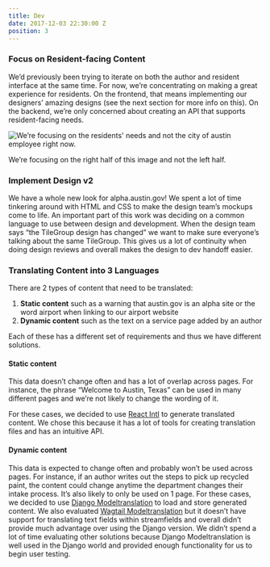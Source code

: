 ```yaml
---
title: Dev
date: 2017-12-03 22:30:00 Z
position: 3
---
```


### Focus on Resident-facing Content

We’d previously been trying to iterate on both the author and resident interface at the same time. For now, we’re concentrating on making a great experience for residents. On the frontend, that means implementing our designers’ amazing designs (see the next section for more info on this). On the backend, we’re only concerned about creating an API that supports resident-facing needs.

![We’re focusing on the residents' needs and not the city of austin employee right now.](/uploads/focus_on_resident_ne_swni0.jpg)

We’re focusing on the right half of this image and not the left half.

### Implement Design v2

We have a whole new look for alpha.austin.gov! We spent a lot of time tinkering around with HTML and CSS to make the design team’s mockups come to life. An important part of this work was deciding on a common language to use between design and development. When the design team says “the TileGroup design has changed” we want to make sure everyone’s talking about the same TileGroup. This gives us a lot of continuity when doing design reviews and overall makes the design to dev handoff easier.

### Translating Content into 3 Languages

There are 2 types of content that need to be translated:

1. **Static content** such as a warning that austin.gov is an alpha site or the word airport when linking to our airport website
2. **Dynamic content** such as the text on a service page added by an author

Each of these has a different set of requirements and thus we have different solutions.

#### Static content
This data doesn’t change often and has a lot of overlap across pages. For instance, the phrase “Welcome to Austin, Texas” can be used in many different pages and we’re not likely to change the wording of it.

For these cases, we decided to use [React Intl](https://github.com/yahoo/react-intl) to generate translated content. We chose this because it has a lot of tools for creating translation files and has an intuitive API.

#### Dynamic content

This data is expected to change often and probably won’t be used across pages. For instance, if an author writes out the steps to pick up recycled paint, the content could change anytime the department changes their intake process. It’s also likely to only be used on 1 page.
For these cases, we decided to use [Django Modeltranslation](https://github.com/deschler/django-modeltranslation) to load and store generated content. We also evaluated [Wagtail Modeltranslation](https://github.com/infoportugal/wagtail-modeltranslation) but it doesn’t have support for translating text fields within streamfields and overall didn’t provide much advantage over using the Django version. We didn’t spend a lot of time evaluating other solutions because Django Modeltranslation is well used in the Django world and provided enough functionality for us to begin user testing.
